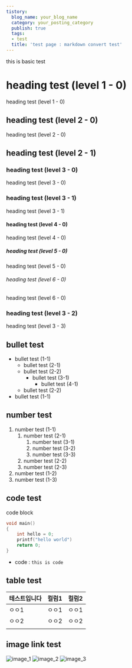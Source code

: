 ```yaml
---
tistory:
  blog_name: your_blog_name
  category: your_posting_category
  publish: true
  tags:
  - test
  title: 'test page : markdown convert test'
---
```


this is basic test


# heading test (level 1 - 0)

heading test (level 1 - 0)

## heading test (level 2 - 0)

heading test (level 2 - 0)

## heading test (level 2 - 1)

### heading test (level 3 - 0)

heading test (level 3 - 0)

### heading test (level 3 - 1)

heading test (level 3 - 1)

#### heading test (level 4 - 0)

heading test (level 4 - 0)

##### heading test (level 5 - 0)

heading test (level 5 - 0)

###### heading test (level 6 - 0)

heading test (level 6 - 0)

### heading test (level 3 - 2)

heading test (level 3 - 3)

## bullet test

- bullet test (1-1)
  - bullet test (2-1)
  - bullet test (2-2)
    - bullet test (3-1)
      - bullet test (4-1)
  - bullet test (2-2)
- bullet test (1-1)

## number test

1. number test (1-1)
   1. number test (2-1)
      1. number test (3-1)
      2. number test (3-2)
      3. number test (3-3)
   2. number test (2-2)
   3. number test (2-3)
2. number test (1-2)
3. number test (1-3)

## code test

code block

```c
void main()
{
    int hello = 0;
    printf("hello world")
    return 0;
}
```

- code : `this is code`

## table test

| 테스트입니다 | 컬럼1 | 컬럼2 |
| ------------ | ----- | ----- |
| ㅇㅇ1        | ㅇㅇ1 | ㅇㅇ1 |
| ㅇㅇ2        | ㅇㅇ2 | ㅇㅇ2 |
|              |       |       |

## image link test

![image_1](https://www.google.com/logos/doodles/2015/googles-new-logo-5078286822539264.3-hp2x.gif)
![image_2](https://www.google.com/doodles/first-day-of-school-2007-israel)
![image_3](https://www.google.com/doodles/first-day-of-school-2008)